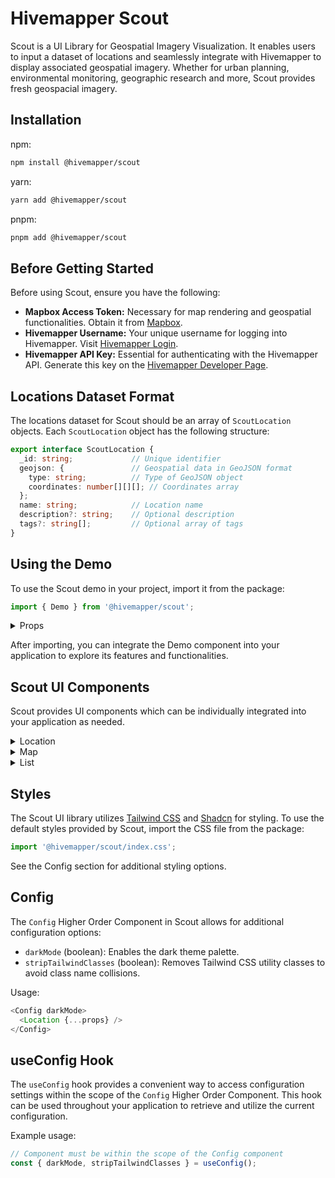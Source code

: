 # Hivemapper Scout
Scout is a UI Library for Geospatial Imagery Visualization. It enables users to input a dataset of locations and seamlessly integrate with Hivemapper to display associated geospatial imagery. Whether for urban planning, environmental monitoring, geographic research and more, Scout provides fresh geospacial imagery.

## Installation

npm:

```bash
npm install @hivemapper/scout
```

yarn:

```bash
yarn add @hivemapper/scout
```

pnpm:

```bash
pnpm add @hivemapper/scout
```

## Before Getting Started

Before using Scout, ensure you have the following:

- **Mapbox Access Token:** Necessary for map rendering and geospatial functionalities. Obtain it from [Mapbox](https://www.mapbox.com/).
- **Hivemapper Username:** Your unique username for logging into Hivemapper. Visit [Hivemapper Login](https://www.hivemapper.com/login).
- **Hivemapper API Key:** Essential for authenticating with the Hivemapper API. Generate this key on the [Hivemapper Developer Page](https://www.hivemapper.com/developer/map-image-api).

## Locations Dataset Format

The locations dataset for Scout should be an array of `ScoutLocation` objects. Each `ScoutLocation` object has the following structure:

```typescript
export interface ScoutLocation {
  _id: string;             // Unique identifier
  geojson: {               // Geospatial data in GeoJSON format
    type: string;          // Type of GeoJSON object
    coordinates: number[][][]; // Coordinates array
  };
  name: string;            // Location name
  description?: string;    // Optional description
  tags?: string[];         // Optional array of tags
}
```

## Using the Demo

To use the Scout demo in your project, import it from the package:

```typescript
import { Demo } from '@hivemapper/scout';
```
<details>
  <summary>Props</summary>

  ```typescript
  export interface DemoProps {
    locations: ScoutLocation[];
    mapAccessToken: string;
    apiKey: string;
    username: string;
    mapDefaultCoords?: LngLatLike; // Default center point of Map View
    mapStyle?: string; // Mapbox style for Map and Minimap components
    darkMode?: boolean; // Dark themed components (See Styles section)
    stripTailwindClasses?: boolean; // Option to strip out Tailwind CSS classes from DOM (See Styles section)
  }
  ```
</details>

After importing, you can integrate the Demo component into your application to explore its features and functionalities.

## Scout UI Components

Scout provides UI components which can be individually integrated into your application as needed.

<details>
  <summary>Location</summary>

  ```typescript
  export interface LocationProps {
    location: ScoutLocation;
    mapAccessToken: string;
    mapStyle?: string;
    username: string;
    apiKey: string;
    isFirstResult?: boolean;
  }
  ```
</details>
<details>
  <summary>Map</summary>
  
  ```typescript
  export interface MapProps {
    locations: ScoutLocation[];
    mapAccessToken: string;
    mapDefaultCoords?: LngLatLike;
    mapStyle?: string;
    selectionCallback?: (id: string | number) => void;
  }
  ```
</details>
<details>
  <summary>List</summary>
  
  ```typescript
  export interface ListProps {
    apiKey: string;
    username: string;
    locations: ScoutLocation[];
    itemsPerPage?: number;
    selectionCallback?: (id: string | number) => void;
  }
  ```
</details>

## Styles

The Scout UI library utilizes [Tailwind CSS](https://tailwindcss.com/) and [Shadcn](https://shadcn.com/) for styling. To use the default styles provided by Scout, import the CSS file from the package:

```typescript
import '@hivemapper/scout/index.css';
```

See the Config section for additional styling options.

## Config

The `Config` Higher Order Component in Scout allows for additional configuration options:

- `darkMode` (boolean): Enables the dark theme palette.
- `stripTailwindClasses` (boolean): Removes Tailwind CSS utility classes to avoid class name collisions.

Usage:

  ```typescript
  <Config darkMode>
    <Location {...props} />
  </Config>
  ```

## useConfig Hook

The `useConfig` hook provides a convenient way to access configuration settings within the scope of the `Config` Higher Order Component. This hook can be used throughout your application to retrieve and utilize the current configuration.

Example usage:

```typescript
// Component must be within the scope of the Config component
const { darkMode, stripTailwindClasses } = useConfig();
```

